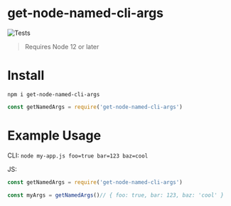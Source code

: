 # get-node-named-cli-args
![Tests](https://github.com/daytonlowell/get-node-named-cli-args/actions/workflows/node.js.yml/badge.svg)

> Requires Node 12 or later

# Install
`npm i get-node-named-cli-args`
```js
const getNamedArgs = require('get-node-named-cli-args')
```

# Example Usage
CLI: `node my-app.js foo=true bar=123 baz=cool`

JS:
```js
const getNamedArgs = require('get-node-named-cli-args')

const myArgs = getNamedArgs()// { foo: true, bar: 123, baz: 'cool' }
```
